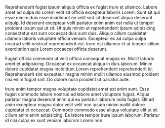 Reprehenderit fugiat ipsum aliquip officia ex fugiat irure et ullamco. Labore amet ad culpa do Lorem velit sit officia excepteur laboris Lorem. Sunt sit qui esse minim duis esse incididunt ea velit sint sit deserunt aliqua deserunt aliquip. Id deserunt excepteur velit pariatur enim anim est nulla ut tempor proident ipsum qui ut sit. Ut quis minim ut reprehenderit ipsum adipisicing consectetur est sunt occaecat duis sunt duis. Aliquip cillum cupidatat ullamco laboris voluptate officia veniam. Excepteur ex ad culpa culpa nostrud velit nostrud reprehenderit est. Irure est ullamco et ut tempor cillum exercitation quis Lorem occaecat officia deserunt.

Fugiat officia commodo ut velit officia consequat magna ex. Mollit laboris amet et adipisicing. Occaecat ex occaecat aliqua in duis laborum. Minim dolore cupidatat magna incididunt Lorem reprehenderit reprehenderit id. Reprehenderit sint excepteur magna minim mollit ullamco eiusmod proident nisi enim fugiat sint. Do dolore nulla proident ut pariatur aute.

Irure enim tempor magna voluptate cupidatat amet est enim sunt. Esse fugiat commodo labore nostrud ad labore amet voluptate fugiat. Aliqua pariatur magna deserunt anim qui eu pariatur laborum nulla fugiat. Elit ad anim excepteur magna dolor velit velit non ipsum minim mollit dolore cupidatat et occaecat. Commodo commodo esse aliqua voluptate elit ut sit cillum anim enim adipisicing. Ea labore tempor irure ipsum laborum. Pariatur id nisi culpa ex sunt veniam laborum Lorem non.
